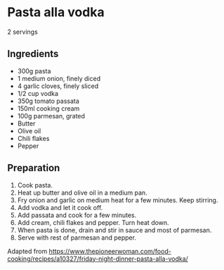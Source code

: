 # Pasta alla vodka

2 servings

## Ingredients

- 300g pasta
- 1 medium onion, finely diced
- 4 garlic cloves, finely sliced
- 1/2 cup vodka
- 350g tomato passata
- 150ml cooking cream
- 100g parmesan, grated
- Butter
- Olive oil
- Chili flakes
- Pepper

## Preparation

1. Cook pasta.
2. Heat up butter and olive oil in a medium pan.
3. Fry onion and garlic on medium heat for a few minutes. Keep stirring.
4. Add vodka and let it cook off.
5. Add passata and cook for a few minutes.
6. Add cream, chili flakes and pepper. Turn heat down.
7. When pasta is done, drain and stir in sauce and most of parmesan.
8. Serve with rest of parmesan and pepper.

Adapted from https://www.thepioneerwoman.com/food-cooking/recipes/a10327/friday-night-dinner-pasta-alla-vodka/

